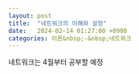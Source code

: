 ```yaml
---
layout: post
title:  "네트워크의 이해와 설정"
date:   2024-02-14 01:27:00 +0900
categories: 이론&nbsp;-&nbsp;네트워크
---
```


<!--
### 네트워크의 이해
### 네트워크 분석 도구 설치
### 네트워크 설정
-->

네트워크는 4월부터 공부할 예정